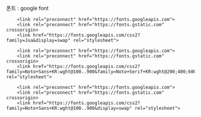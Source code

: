 폰트 : google font

        <link rel="preconnect" href="https://fonts.googleapis.com">
        <link rel="preconnect" href="https://fonts.gstatic.com" crossorigin>
        <link href="https://fonts.googleapis.com/css2?family=Jua&display=swap" rel="stylesheet">

        <link rel="preconnect" href="https://fonts.googleapis.com">
        <link rel="preconnect" href="https://fonts.gstatic.com" crossorigin>
        <link href="https://fonts.googleapis.com/css2?family=Noto+Sans+KR:wght@100..900&family=Noto+Serif+KR:wght@200;400;600;700&display=swap" rel="stylesheet">

        <link rel="preconnect" href="https://fonts.googleapis.com">
        <link rel="preconnect" href="https://fonts.gstatic.com" crossorigin>
        <link href="https://fonts.googleapis.com/css2?family=Noto+Sans+KR:wght@100..900&display=swap" rel="stylesheet">

